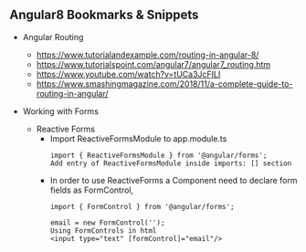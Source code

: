 ## Angular8 Bookmarks & Snippets

* Angular Routing
  * https://www.tutorialandexample.com/routing-in-angular-8/
  * https://www.tutorialspoint.com/angular7/angular7_routing.htm
  * https://www.youtube.com/watch?v=tUCa3JcFILI
  * https://www.smashingmagazine.com/2018/11/a-complete-guide-to-routing-in-angular/


* Working with Forms
  * Reactive Forms
    * Import ReactiveFormsModule to app.module.ts
      ```
      import { ReactiveFormsModule } from '@angular/forms';
      Add entry of ReactiveFormsModule inside imports: [] section
      ```
     * In order to use ReactiveForms a Component need to declare form fields as FormControl,
         ```
         import { FormControl } from '@angular/forms';
         
         email = new FormControl('');
         Using FormControls in html
         <input type="text" [formControl]="email"/>
        ```
